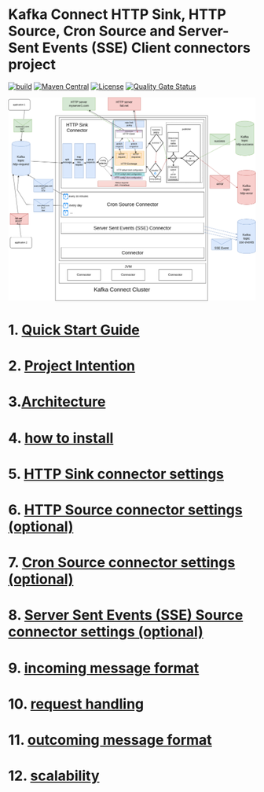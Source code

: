 # Kafka Connect HTTP Sink, HTTP Source, Cron Source and Server-Sent Events (SSE) Client connectors project

[![build](https://github.com/clescot/kafka-connect-http/workflows/build/badge.svg)](https://github.com/clescot/kafka-connect-http/actions/workflows/build.yaml)
[![Maven Central](https://maven-badges.herokuapp.com/maven-central/io.github.clescot/kafka-connect-http/badge.svg)](https://maven-badges.herokuapp.com/maven-central/io.github.clescot/kafka-connect-http)
[![License](https://img.shields.io/badge/License-Apache%202.0-blue.svg)](LICENSE)
[![Quality Gate Status](https://sonarcloud.io/api/project_badges/measure?project=clescot_kafka-connect-http&metric=alert_status)](https://sonarcloud.io/summary/new_code?id=clescot_kafka-connect-http)

![Architecture](docs/images/architecture_options_2.drawio.png)

# 1. [Quick Start Guide](docs/quick_start.md)
# 2. [Project Intention](docs/project_intention.md)
# 3.[Architecture](docs/architecture.md)
# 4. [how to install](docs/install.md)
# 5. [HTTP Sink connector settings](docs/http_sink_connector_settings.md)
# 6. [HTTP Source connector settings (optional)](docs/http_source_connector_settings.md)
# 7. [Cron Source connector settings (optional)](docs/cron_source_connector_settings.md)
# 8. [Server Sent Events (SSE) Source connector settings (optional)](docs/sse_source_connector_settings.md)
# 9. [incoming message format](docs/incoming_message_format.md)
# 10. [request handling](docs/request_handling.md)
# 11. [outcoming message format](docs/outcoming_message_format.md)
# 12. [scalability](docs/scalability.md)






